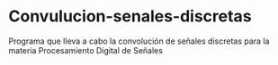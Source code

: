 # Convulucion-senales-discretas
Programa que lleva a cabo la convolución de señales discretas para la materia Procesamiento Digital de Señales

